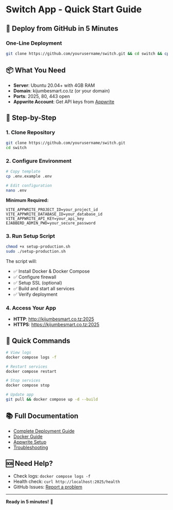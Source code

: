 # Switch App - Quick Start Guide

## 🚀 Deploy from GitHub in 5 Minutes

### One-Line Deployment

```bash
git clone https://github.com/yourusername/switch.git && cd switch && cp .env.example .env && nano .env && chmod +x setup-production.sh && sudo ./setup-production.sh
```

## 📦 What You Need

- **Server**: Ubuntu 20.04+ with 4GB RAM
- **Domain**: kijumbesmart.co.tz (or your domain)
- **Ports**: 2025, 80, 443 open
- **Appwrite Account**: Get API keys from [Appwrite](https://appwrite.io)

## 🔧 Step-by-Step

### 1. Clone Repository

```bash
git clone https://github.com/yourusername/switch.git
cd switch
```

### 2. Configure Environment

```bash
# Copy template
cp .env.example .env

# Edit configuration
nano .env
```

**Minimum Required:**

```env
VITE_APPWRITE_PROJECT_ID=your_project_id
VITE_APPWRITE_DATABASE_ID=your_database_id
VITE_APPWRITE_API_KEY=your_api_key
EJABBERD_ADMIN_PWD=your_secure_password
```

### 3. Run Setup Script

```bash
chmod +x setup-production.sh
sudo ./setup-production.sh
```

The script will:
- ✅ Install Docker & Docker Compose
- ✅ Configure firewall
- ✅ Setup SSL (optional)
- ✅ Build and start all services
- ✅ Verify deployment

### 4. Access Your App

- **HTTP**: http://kijumbesmart.co.tz:2025
- **HTTPS**: https://kijumbesmart.co.tz:2025

## 🎯 Quick Commands

```bash
# View logs
docker compose logs -f

# Restart services
docker compose restart

# Stop services
docker compose stop

# Update app
git pull && docker compose up -d --build
```

## 📚 Full Documentation

- [Complete Deployment Guide](./README_DEPLOYMENT.md)
- [Docker Guide](./DOCKER_DEPLOYMENT_GUIDE.md)
- [Appwrite Setup](./APPWRITE_SETUP.md)
- [Troubleshooting](./DOCKER_DEPLOYMENT_GUIDE.md#troubleshooting)

## 🆘 Need Help?

- Check logs: `docker compose logs -f`
- Health check: `curl http://localhost:2025/health`
- GitHub Issues: [Report a problem](https://github.com/yourusername/switch/issues)

---

**Ready in 5 minutes!** 🎉
